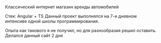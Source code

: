 Классический интернет магазин аренды автомобилей

Стек: Angular + TS
Данный проект выполнялся на 7-и дневном интенсиве одной школы программирования.

Опыта как такового я не получил, но для разнообразия решил оставить. Делался данный сайт 2 дня
